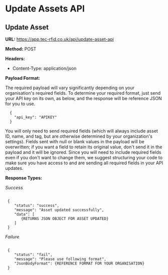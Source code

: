 # Update Assets API

## Update Asset

**URL:** https://app.tec-rfid.co.uk/api/update-asset-api

**Method:** POST

**Headers:** 
 - Content-Type: application/json

**Payload Format:**

The required payload will vary significantly depending on your organisation's required fields. To determine your required format, just send your API key on its own, as below, and the response will be reference JSON for you to use. 

```
  {
    "api_key": "APIKEY"
  }
```

You will only need to send required fields (which will always include asset ID, name, and tag, but are otherwise determined by your organization's settings). Fields sent with null or blank values in the payload will be overwritten; if you want a field to retain its original value, don't send it in the payload and it will be ignored. Since you will need to include required fields even if you don't want to change them, we suggest structuring your code to make sure you have access to and are sending all required fields in your API updates. 

**Response Types:**

*Success*

```

 {
    "status": "success",
    "message": "Asset updated successfully",
    "data": [
       {RETURNS JSON OBJECT FOR ASSET UPDATED}
    ]
 }

```

*Failure*

```

 {
    "status": "fail",
    "message": "Please use following format",
    "JsonBodyFormat": {REFERENCE FORMAT FOR YOUR ORGANISATION}
 }

```
